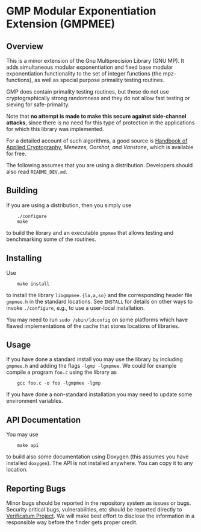 # GMP Modular Exponentiation Extension (GMPMEE)

## Overview

This is a minor extension of the Gnu Multiprecision Library (GNU MP).
It adds simultaneous modular exponentiation and fixed base modular
exponentiation functionality to the set of integer functions (the
mpz-functions), as well as special purpose primality testing routines.

GMP does contain primality testing routines, but these do not use
cryptographically strong randomness and they do not allow fast testing
or sieving for safe-primality.

Note that **no attempt is made to make this secure against
side-channel attacks**, since there is no need for this type of
protection in the applications for which this library was implemented.

For a detailed account of such algorithms, a good source is [Handbook
of Applied Cryptography](http://www.cacr.math.uwaterloo.ca/hac),
*Menezes, Oorshot, and Vanstone*, which is available for free.

The following assumes that you are using a distribution. Developers
should also read `README_DEV.md`.


## Building

If you are using a distribution, then you simply use

        ./configure
        make

to build the library and an executable `gmpmee` that allows testing
and benchmarking some of the routines.


## Installing

Use

        make install

to install the library `libgmpmee.{la,a,so}` and the corresponding
header file `gmpmee.h` in the standard locations. See `INSTALL` for
details on other ways to invoke `./configure`, e.g., to use a
user-local installation.

You may need to run `sudo /sbin/ldconfig` on some platforms which have
flawed implementations of the cache that stores locations of
libraries.

## Usage

If you have done a standard install you may use the library by
including `gmpmee.h` and adding the flags `-lgmp -lgmpmee`. We could
for example compile a program `foo.c` using the library as

        gcc foo.c -o foo -lgmpmee -lgmp

If you have done a non-standard installation you may need to update
some environment variables.


## API Documentation

You may use

        make api

to build also some documentation using Doxygen (this assumes you have
installed `doxygen`). The API is not installed anywhere. You can copy
it to any location.


## Reporting Bugs

Minor bugs should be reported in the repository system as issues or
bugs. Security critical bugs, vulnerabilities, etc should be reported
directly to [Verificatum Project](https://www.verificatum.org). We
will make best effort to disclose the information in a responsible way
before the finder gets proper credit.
